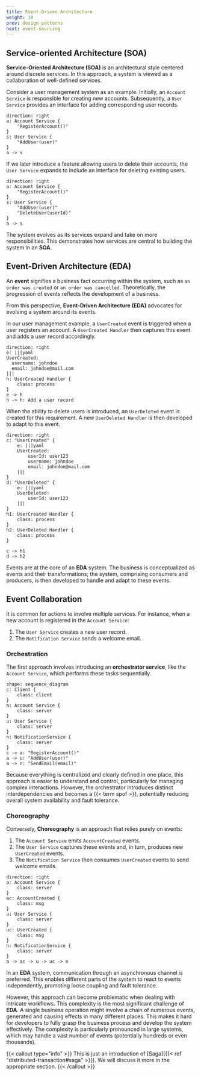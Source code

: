 ```yaml
---
title: Event-Driven Architecture
weight: 10
prev: design-patterns
next: event-sourcing
---
```


## Service-oriented Architecture (SOA)

**Service-Oriented Architecture (SOA)** is an architectural style centered around discrete services.
In this approach, a system is viewed as a collaboration of well-defined services.

Consider a user management system as an example.
Initially, an `Account Service` is responsible for creating new accounts.
Subsequently, a `User Service` provides an interface for adding corresponding user records.

```d2
direction: right
a: Account Service {
    "RegisterAccount()"
}
s: User Service {
    "AddUser(user)"
}
a -> s
```

If we later introduce a feature allowing users to delete their accounts,
the `User Service` expands to include an interface for deleting existing users.

```d2
direction: right
a: Account Service {
    "RegisterAccount()"
}
s: User Service {
    "AddUser(user)"
    "DeleteUser(userId)"
}
a -> s
```

The system evolves as its services expand and take on more responsibilities.
This demonstrates how services are central to building the system in an **SOA**.

## Event-Driven Architecture (EDA)

An **event** signifies a business fact occurring within the system,
such as `an order was created` or `an order was cancelled`.
Theoretically, the progression of events reflects the development of a business.

From this perspective, **Event-Driven Architecture (EDA)** advocates for evolving a system around its events.

In our user management example,
a `UserCreated` event is triggered when a user registers an account.
A `UserCreated Handler` then captures this event and adds a user record accordingly.

```d2
direction: right
e: |||yaml
UserCreated:
  username: johndoe
  email: johndoe@mail.com
|||
h: UserCreated Handler {
    class: process
}
e -> h
h -> h: Add a user record
```

When the ability to delete users is introduced,
an `UserDeleted` event is created for this requirement.
A new `UserDeleted Handler` is then developed to adapt to this event.

```d2
direction: right
c: "UserCreated" {
    e: |||yaml
    UserCreated:
        userId: user123
        username: johndoe
        email: johndoe@mail.com
    |||
}
d: "UserDeleted" {
    e: |||yaml
    UserDeleted:
        userId: user123
    |||
}
h1: UserCreated Handler {
    class: process
}
h2: UserDeleted Handler {
    class: process
}

c -> h1
d -> h2
```

Events are at the core of an **EDA** system.
The business is conceptualized as events and their transformations;
the system, comprising consumers and producers, is then developed to handle and adapt to these events.

## Event Collaboration

It is common for actions to involve multiple services.
For instance, when a new account is registered in the `Account Service`:

1. The `User Service` creates a new user record.
2. The `Notification Service` sends a welcome email.

### Orchestration

The first approach involves introducing an **orchestrator service**,
like the `Account Service`, which performs these tasks sequentially.

```d2
shape: sequence_diagram
c: Client {
    class: client
}
a: Account Service {
    class: server
}
u: User Service {
    class: server
}
n: NotificationService {
    class: server
}
c -> a: "RegisterAccount()"
a -> u: "AddUser(user)"
a -> n: "SendEmail(email)"
```

Because everything is centralized and clearly defined in one place,
this approach is easier to understand and control,
particularly for managing complex interactions.
However, the orchestrator introduces distinct interdependencies and becomes a {{< term spof >}},
potentially reducing overall system availability and fault tolerance.

### Choreography

Conversely, **Choreography** is an approach that relies purely on events:

1. The `Account Service` emits `AccountCreated` events.
2. The `User Service` captures these events and, in turn, produces new `UserCreated` events.
3. The `Notification Service` then consumes `UserCreated` events to send welcome emails.

```d2
direction: right
a: Account Service {
    class: server
}
ac: AccountCreated {
    class: msg
}
u: User Service {
    class: server
}
uc: UserCreated {
    class: msg
}
n: NotificationService {
    class: server
}
a -> ac -> u -> uc -> n
```

In an **EDA** system, communication through an asynchronous channel is preferred.
This enables different parts of the system to react to events independently,
promoting loose coupling and fault tolerance.

However, this approach can become problematic when dealing with intricate workflows.
This complexity is the most significant challenge of **EDA**.
A single business operation might involve a chain of numerous events,
generated and causing effects in many different places.
This makes it hard for developers to fully grasp the business process and develop the system effectively.
The complexity is particularly pronounced in large systems,
which may handle a vast number of events (potentially hundreds or even thousands).

{{< callout type="info" >}}
This is just an introduction of [Saga]({{< ref "distributed-transaction#saga" >}}).
We will discuss it more in the appropriate section.
{{< /callout >}}
